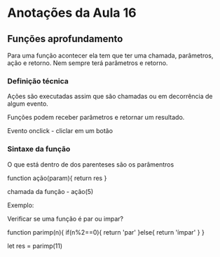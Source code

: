 # Anotações da Aula 16

## Funções aprofundamento 

Para uma função acontecer ela tem que ter uma chamada, parâmetros, ação e retorno. Nem sempre terá parâmetros e retorno.

### Definição técnica

Ações são executadas assim que são chamadas ou em decorrência de algum evento.

Funções podem receber parâmetros e retornar um resultado.

Evento onclick - cliclar em um botão

### Sintaxe da função

O que está dentro de dos parenteses são os parâmentros

function ação(param){
    return res
}

chamada da função - ação(5)

Exemplo:

Verificar se uma função é par ou impar?

function parimp(n){
    if(n%2==0){
        return 'par'
    }else{
        return 'ímpar'
    }
}

let res = parimp(11)